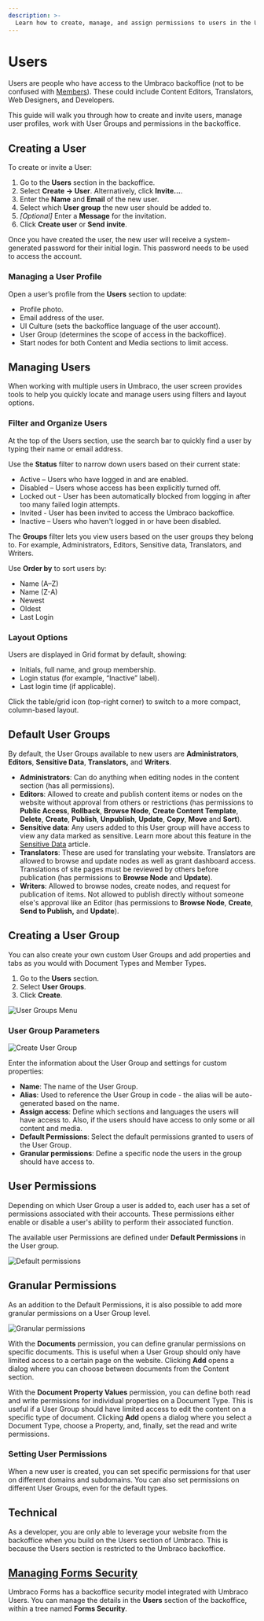 ```yaml
---
description: >-
  Learn how to create, manage, and assign permissions to users in the Umbraco backoffice.
---
```


# Users

Users are people who have access to the Umbraco backoffice (not to be confused with [Members](../members.md)). These could include Content Editors, Translators, Web Designers, and Developers.

This guide will walk you through how to create and invite users, manage user profiles, work with User Groups and permissions in the backoffice.

## Creating a User

To create or invite a User:

1. Go to the **Users** section in the backoffice.
2. Select **Create -> User**. Alternatively, click **Invite...**.
3. Enter the **Name** and **Email** of the new user.
4. Select which **User group** the new user should be added to.
5. *[Optional]* Enter a **Message** for the invitation.
6. Click **Create user** or **Send invite**.

Once you have created the user, the new user will receive a system-generated password for their initial login. This password needs to be used to access the account.

### Managing a User Profile

Open a user’s profile from the **Users** section to update:

* Profile photo.
* Email address of the user.
* UI Culture (sets the backoffice language of the user account).
* User Group (determines the scope of access in the backoffice).
* Start nodes for both Content and Media sections to limit access.

## Managing Users

When working with multiple users in Umbraco, the user screen provides tools to help you quickly locate and manage users using filters and layout options.

### Filter and Organize Users

At the top of the Users section, use the search bar to quickly find a user by typing their name or email address.

Use the **Status** filter to narrow down users based on their current state:

* Active – Users who have logged in and are enabled.
* Disabled – Users whose access has been explicitly turned off.
* Locked out - User has been automatically blocked from logging in after too many failed login attempts.
* Invited -  User has been invited to access the Umbraco backoffice.
* Inactive – Users who haven't logged in or have been disabled.

The **Groups** filter lets you view users based on the user groups they belong to. For example, Administrators, Editors, Sensitive data, Translators, and Writers.

Use **Order by** to sort users by:

* Name (A–Z)
* Name (Z-A)
* Newest
* Oldest
* Last Login

### Layout Options

Users are displayed in Grid format by default, showing:

* Initials, full name, and group membership.
* Login status (for example, “Inactive” label).
* Last login time (if applicable).

Click the table/grid icon (top-right corner) to switch to a more compact, column-based layout.

## Default User Groups

By default, the User Groups available to new users are **Administrators**, **Editors**, **Sensitive Data**, **Translators,** and **Writers**.

* **Administrators**: Can do anything when editing nodes in the content section (has all permissions).
* **Editors**: Allowed to create and publish content items or nodes on the website without approval from others or restrictions (has permissions to **Public Access**, **Rollback**, **Browse Node**, **Create Content Template**, **Delete**, **Create**, **Publish**, **Unpublish**, **Update**, **Copy**, **Move** and **Sort**).
* **Sensitive data**: Any users added to this User group will have access to view any data marked as sensitive. Learn more about this feature in the [Sensitive Data](../../../reference/security/sensitive-data-on-members.md) article.
* **Translators**: These are used for translating your website. Translators are allowed to browse and update nodes as well as grant dashboard access. Translations of site pages must be reviewed by others before publication (has permissions to **Browse Node** and **Update**).
* **Writers**: Allowed to browse nodes, create nodes, and request for publication of items. Not allowed to publish directly without someone else's approval like an Editor (has permissions to **Browse Node**, **Create**, **Send to Publish,** and **Update**).

## Creating a User Group

You can also create your own custom User Groups and add properties and tabs as you would with Document Types and Member Types.

1. Go to the **Users** section.
2. Select **User Groups**.
3. Click **Create**.

![User Groups Menu](../images/user-groups-menu-v16.png)

### User Group Parameters

![Create User Group](../images/user-groups-v15.png)

Enter the information about the User Group and settings for custom properties:

* **Name**: The name of the User Group.
* **Alias**: Used to reference the User Group in code - the alias will be auto-generated based on the name.
* **Assign access**: Define which sections and languages the users will have access to. Also, if the users should have access to only some or all content and media.
* **Default Permissions**: Select the default permissions granted to users of the User Group.
* **Granular permissions**: Define a specific node the users in the group should have access to.

## User Permissions

Depending on which User Group a user is added to, each user has a set of permissions associated with their accounts. These permissions either enable or disable a user's ability to perform their associated function.

The available user Permissions are defined under **Default Permissions** in the User group.

![Default permissions](../images/default-permissions-v15.png)

## Granular Permissions

As an addition to the Default Permissions, it is also possible to add more granular permissions on a User Group level.

![Granular permissions](../images/granular-permissions.png)

With the **Documents** permission, you can define granular permissions on specific documents. This is useful when a User Group should only have limited access to a certain page on the website. Clicking **Add** opens a dialog where you can choose between documents from the Content section.

With the **Document Property Values** permission, you can define both read and write permissions for individual properties on a Document Type. This is useful if a User Group should have limited access to edit the content on a specific type of document. Clicking **Add** opens a dialog where you select a Document Type, choose a Property, and, finally, set the read and write permissions.

### Setting User Permissions

When a new user is created, you can set specific permissions for that user on different domains and subdomains. You can also set permissions on different User Groups, even for the default types.

## Technical

As a developer, you are only able to leverage your website from the backoffice when you build on the Users section of Umbraco. This is because the Users section is restricted to the Umbraco backoffice.

## [Managing Forms Security](https://docs.umbraco.com/umbraco-forms/developer/security)

Umbraco Forms has a backoffice security model integrated with Umbraco Users. You can manage the details in the **Users** section of the backoffice, within a tree named **Forms Security**.
